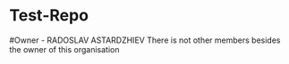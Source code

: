 # Test-Repo
#Owner - RADOSLAV ASTARDZHIEV
There is not other members besides the owner of this organisation
